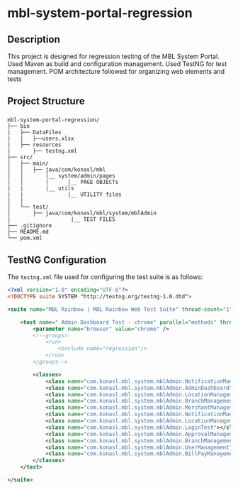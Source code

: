 # mbl-system-portal-regression
## Description

This project is designed for regression testing of the MBL System Portal. 
Used Maven as build and configuration management.
Used TestNG for test management.
POM architecture followed for organizing web elements and tests

## Project Structure

### 
```
mbl-system-portal-regression/
├── bin
|   ├── DataFiles
|   |   ├──users.xlsx
|   ├── resources
|       ├── testng.xml
├── src/
│   ├── main/
│   │   ├── java/com/konasl/mbl
│   │       |__ system/admin/pages
|   |       |      |__ PAGE OBJECTs
|   |       |__ utils
|   |              |__ UTILITY files
|   |
│   └── test/
│       ├── java/com/konasl/mbl/system/mblAdmin
|                   |__ TEST FILES
├── .gitignore
├── README.md
└── pom.xml
```

## TestNG Configuration

The `testng.xml` file used for configuring the test suite is as follows:

```xml
<?xml version="1.0" encoding="UTF-8"?>
<!DOCTYPE suite SYSTEM "http://testng.org/testng-1.0.dtd">

<suite name="MBL Rainbow | MBL Rainbow Web Test Suite" thread-count="1" parallel="tests" verbose="1">

    <test name=" Admin Dashboard Test - chrome" parallel="methods" thread-count="1">
        <parameter name="browser" value="chrome" />
        <!--groups>
            <run>
                <include name="regression"/>
            </run>
        </groups-->

        <classes>
            <class name="com.konasl.mbl.system.mblAdmin.NotificationManagementTest"></class>
            <class name="com.konasl.mbl.system.mblAdmin.AdminDashboard"></class>
            <class name="com.konasl.mbl.system.mblAdmin.LocationManagementTest"></class>
            <class name="com.konasl.mbl.system.mblAdmin.BranchManagementTest"></class>
            <class name="com.konasl.mbl.system.mblAdmin.MerchantManagementTest"></class>
            <class name="com.konasl.mbl.system.mblAdmin.NotificationManagementTest"></class>
            <class name="com.konasl.mbl.system.mblAdmin.LocationManagementTest"></class>
            <class name="com.konasl.mbl.system.mblAdmin.LoginTest"></class>
            <class name="com.konasl.mbl.system.mblAdmin.ApprovalManagementTest"></class>
            <class name="com.konasl.mbl.system.mblAdmin.BranchManagementTest"></class>
            <class name="com.konasl.mbl.system.mblAdmin.UserManagementTest"></class>
            <class name="com.konasl.mbl.system.mblAdmin.BillPayManagementTest"></class>
        </classes>
    </test>

</suite>
```



